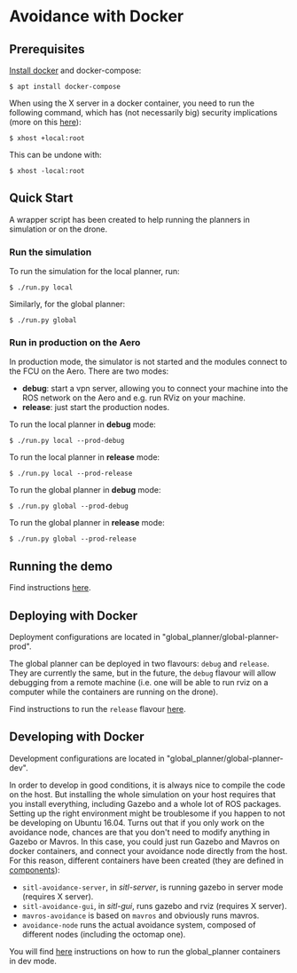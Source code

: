 # Avoidance with Docker

## Prerequisites

[Install docker](https://docs.docker.com/engine/installation/linux/docker-ce/ubuntu/) and docker-compose:

    $ apt install docker-compose

When using the X server in a docker container, you need to run the following command, which has (not necessarily big) security implications (more on this [here](http://wiki.ros.org/docker/Tutorials/GUI)):

    $ xhost +local:root

This can be undone with:

    $ xhost -local:root

## Quick Start

A wrapper script has been created to help running the planners in simulation or on the drone.

### Run the simulation

To run the simulation for the local planner, run:

```
$ ./run.py local
```

Similarly, for the global planner:

```
$ ./run.py global
```

### Run in production on the Aero

In production mode, the simulator is not started and the modules connect to the FCU on the Aero. There are two modes:

* __debug__: start a vpn server, allowing you to connect your machine into the ROS network on the Aero and e.g. run RViz on your machine.
* __release__: just start the production nodes.

To run the local planner in __debug__ mode:

```
$ ./run.py local --prod-debug
```

To run the local planner in __release__ mode:

```
$ ./run.py local --prod-release
```

To run the global planner in __debug__ mode:

```
$ ./run.py global --prod-debug
```

To run the global planner in __release__ mode:

```
$ ./run.py global --prod-release
```

## Running the demo

Find instructions [here](demo).

## Deploying with Docker

Deployment configurations are located in "global_planner/global-planner-prod".

The global planner can be deployed in two flavours: `debug` and `release`. They are currently the same, but in the future, the `debug` flavour will allow debugging from a remote machine (i.e. one will be able to run rviz on a computer while the containers are running on the drone).

Find instructions to run the `release` flavour [here](global_planner/global-planner-prod/global-planner-prod-release).

## Developing with Docker

Development configurations are located in "global_planner/global-planner-dev".

In order to develop in good conditions, it is always nice to compile the code on the host. But installing the whole simulation on your host requires that you install everything, including Gazebo and a whole lot of ROS packages. Setting up the right environment might be troublesome if you happen to not be developing on Ubuntu 16.04. Turns out that if you only work on the avoidance node, chances are that you don't need to modify anything in Gazebo or Mavros. In this case, you could just run Gazebo and Mavros on docker containers, and connect your avoidance node directly from the host. For this reason, different containers have been created (they are defined in [components](components)):

* `sitl-avoidance-server`, in *sitl-server*, is running gazebo in server mode (requires X server).
* `sitl-avoidance-gui`, in *sitl-gui*, runs gazebo and rviz (requires X server).
* `mavros-avoidance` is based on `mavros` and obviously runs mavros.
* `avoidance-node` runs the actual avoidance system, composed of different nodes (including the octomap one).

You will find [here](global_planner/global-planner-dev) instructions on how to run the global_planner containers in dev mode.
